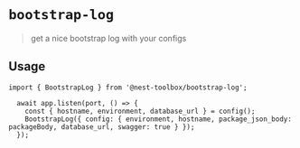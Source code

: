 # `bootstrap-log`

> get a nice bootstrap log with your configs

## Usage

```
import { BootstrapLog } from '@nest-toolbox/bootstrap-log';

  await app.listen(port, () => {
    const { hostname, environment, database_url } = config();
    BootstrapLog({ config: { environment, hostname, package_json_body: packageBody, database_url, swagger: true } });
  });
```
